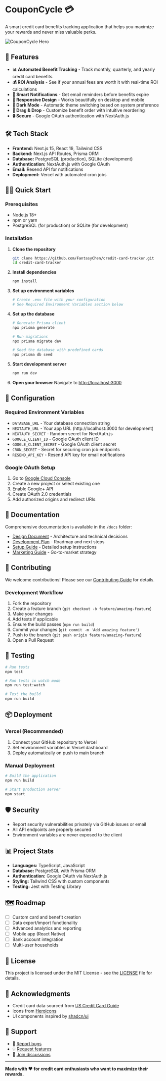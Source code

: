 # CouponCycle 💳

A smart credit card benefits tracking application that helps you maximize your rewards and never miss valuable perks.

![CouponCycle Hero](public/images/hero-image.jpg)

## 🚀 Features

- **📊 Automated Benefit Tracking** - Track monthly, quarterly, and yearly credit card benefits
- **💰 ROI Analysis** - See if your annual fees are worth it with real-time ROI calculations  
- **🔔 Smart Notifications** - Get email reminders before benefits expire
- **📱 Responsive Design** - Works beautifully on desktop and mobile
- **🌙 Dark Mode** - Automatic theme switching based on system preference
- **🎯 Drag & Drop** - Customize benefit order with intuitive reordering
- **🔒 Secure** - Google OAuth authentication with NextAuth.js

## 🛠️ Tech Stack

- **Frontend:** Next.js 15, React 19, Tailwind CSS
- **Backend:** Next.js API Routes, Prisma ORM  
- **Database:** PostgreSQL (production), SQLite (development)
- **Authentication:** NextAuth.js with Google OAuth
- **Email:** Resend API for notifications
- **Deployment:** Vercel with automated cron jobs

## 🏃‍♂️ Quick Start

### Prerequisites

- Node.js 18+ 
- npm or yarn
- PostgreSQL (for production) or SQLite (for development)

### Installation

1. **Clone the repository**
   ```bash
   git clone https://github.com/FantasyChen/credit-card-tracker.git
   cd credit-card-tracker
   ```

2. **Install dependencies**
   ```bash
   npm install
   ```

3. **Set up environment variables**
   ```bash
   # Create .env file with your configuration
   # See Required Environment Variables section below
   ```

4. **Set up the database**
   ```bash
   # Generate Prisma client
   npx prisma generate
   
   # Run migrations
   npx prisma migrate dev
   
   # Seed the database with predefined cards
   npx prisma db seed
   ```

5. **Start development server**
   ```bash
   npm run dev
   ```

6. **Open your browser**
   Navigate to [http://localhost:3000](http://localhost:3000)

## 🔧 Configuration

### Required Environment Variables

- `DATABASE_URL` - Your database connection string
- `NEXTAUTH_URL` - Your app URL (http://localhost:3000 for development)
- `NEXTAUTH_SECRET` - Random secret for NextAuth.js
- `GOOGLE_CLIENT_ID` - Google OAuth client ID
- `GOOGLE_CLIENT_SECRET` - Google OAuth client secret
- `CRON_SECRET` - Secret for securing cron job endpoints
- `RESEND_API_KEY` - Resend API key for email notifications

### Google OAuth Setup

1. Go to [Google Cloud Console](https://console.cloud.google.com/)
2. Create a new project or select existing one
3. Enable Google+ API
4. Create OAuth 2.0 credentials
5. Add authorized origins and redirect URIs

## 📖 Documentation

Comprehensive documentation is available in the `/docs` folder:

- [Design Document](docs/DESIGN.md) - Architecture and technical decisions
- [Development Plan](docs/PLAN.md) - Roadmap and next steps  
- [Setup Guide](docs/README.md) - Detailed setup instructions
- [Marketing Guide](docs/MARKETING.md) - Go-to-market strategy

## 🤝 Contributing

We welcome contributions! Please see our [Contributing Guide](CONTRIBUTING.md) for details.

### Development Workflow

1. Fork the repository
2. Create a feature branch (`git checkout -b feature/amazing-feature`)
3. Make your changes
4. Add tests if applicable
5. Ensure the build passes (`npm run build`)
6. Commit your changes (`git commit -m 'Add amazing feature'`)
7. Push to the branch (`git push origin feature/amazing-feature`)
8. Open a Pull Request

## 🧪 Testing

```bash
# Run tests
npm test

# Run tests in watch mode
npm run test:watch

# Test the build
npm run build
```

## 📦 Deployment

### Vercel (Recommended)

1. Connect your GitHub repository to Vercel
2. Set environment variables in Vercel dashboard
3. Deploy automatically on push to main branch

### Manual Deployment

```bash
# Build the application
npm run build

# Start production server
npm start
```

## 🛡️ Security

- Report security vulnerabilities privately via GitHub issues or email
- All API endpoints are properly secured
- Environment variables are never exposed to the client

## 📊 Project Stats

- **Languages:** TypeScript, JavaScript
- **Database:** PostgreSQL with Prisma ORM
- **Authentication:** Google OAuth via NextAuth.js
- **Styling:** Tailwind CSS with custom components
- **Testing:** Jest with Testing Library

## 🗺️ Roadmap

- [ ] Custom card and benefit creation
- [ ] Data export/import functionality  
- [ ] Advanced analytics and reporting
- [ ] Mobile app (React Native)
- [ ] Bank account integration
- [ ] Multi-user households

## 📄 License

This project is licensed under the MIT License - see the [LICENSE](LICENSE) file for details.

## 🙏 Acknowledgments

- Credit card data sourced from [US Credit Card Guide](https://www.uscreditcardguide.com/)
- Icons from [Heroicons](https://heroicons.com/)
- UI components inspired by [shadcn/ui](https://ui.shadcn.com/)

## 💬 Support

- 🐛 [Report bugs](https://github.com/FantasyChen/credit-card-tracker/issues)
- 💡 [Request features](https://github.com/FantasyChen/credit-card-tracker/issues)
- 💬 [Join discussions](https://github.com/FantasyChen/credit-card-tracker/discussions)

---

**Made with ❤️ for credit card enthusiasts who want to maximize their rewards.** 